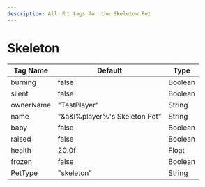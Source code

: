 ```yaml
---
description: All nbt tags for the Skeleton Pet
---
```



# Skeleton

| Tag Name     | Default                                                            | Type                                         |
| - | - | - |
| burning | false | Boolean |
| silent | false | Boolean |
| ownerName | "TestPlayer" | String |
| name | "&a&l%player%'s Skeleton Pet" | String |
| baby | false | Boolean |
| raised | false | Boolean |
| health | 20.0f | Float |
| frozen | false | Boolean |
| PetType | "skeleton" | String |
